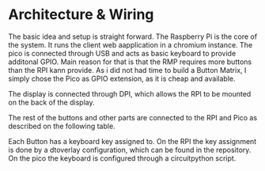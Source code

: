 # Architecture & Wiring

The basic idea and setup is straight forward. The Raspberry Pi is the core of the system. It runs the client web aapplication in a chromium instance. The pico is connected through USB and acts as basic keyboard to provide additonal GPIO. Main reason for that is that the RMP requires more buttons than the RPI kann provide. As i did not had time to build a Button Matrix, I simply chose the Pico as GPIO extension, as it is cheap and available.

The display is connected through DPI, which allows the RPI to be mounted on the back of the display.

The rest of the buttons and other parts are connected to the RPI and Pico as described on the following table. 

Each Button has a keyboard key assigned to. On the RPI the key assignment is done by a dtoverlay configuration, which can be found in the repository. On the pico the keyboard is configured through a circuitpython script.

